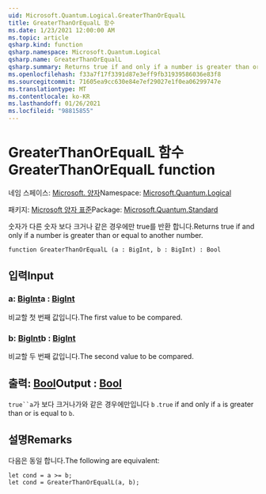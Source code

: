```yaml
---
uid: Microsoft.Quantum.Logical.GreaterThanOrEqualL
title: GreaterThanOrEqualL 함수
ms.date: 1/23/2021 12:00:00 AM
ms.topic: article
qsharp.kind: function
qsharp.namespace: Microsoft.Quantum.Logical
qsharp.name: GreaterThanOrEqualL
qsharp.summary: Returns true if and only if a number is greater than or equal to another number.
ms.openlocfilehash: f33a7f17f3391d87e3eff9fb31939586036e83f8
ms.sourcegitcommit: 71605ea9cc630e84e7ef29027e1f0ea06299747e
ms.translationtype: MT
ms.contentlocale: ko-KR
ms.lasthandoff: 01/26/2021
ms.locfileid: "98815855"
---
```

# <a name="greaterthanorequall-function"></a><span data-ttu-id="1d428-102">GreaterThanOrEqualL 함수</span><span class="sxs-lookup"><span data-stu-id="1d428-102">GreaterThanOrEqualL function</span></span>

<span data-ttu-id="1d428-103">네임 스페이스: [Microsoft. 양자](xref:Microsoft.Quantum.Logical)</span><span class="sxs-lookup"><span data-stu-id="1d428-103">Namespace: [Microsoft.Quantum.Logical](xref:Microsoft.Quantum.Logical)</span></span>

<span data-ttu-id="1d428-104">패키지: [Microsoft 양자 표준](https://nuget.org/packages/Microsoft.Quantum.Standard)</span><span class="sxs-lookup"><span data-stu-id="1d428-104">Package: [Microsoft.Quantum.Standard](https://nuget.org/packages/Microsoft.Quantum.Standard)</span></span>


<span data-ttu-id="1d428-105">숫자가 다른 숫자 보다 크거나 같은 경우에만 true를 반환 합니다.</span><span class="sxs-lookup"><span data-stu-id="1d428-105">Returns true if and only if a number is greater than or equal to another number.</span></span>

```qsharp
function GreaterThanOrEqualL (a : BigInt, b : BigInt) : Bool
```


## <a name="input"></a><span data-ttu-id="1d428-106">입력</span><span class="sxs-lookup"><span data-stu-id="1d428-106">Input</span></span>

### <a name="a--bigint"></a><span data-ttu-id="1d428-107">a: [BigInt](xref:microsoft.quantum.lang-ref.bigint)</span><span class="sxs-lookup"><span data-stu-id="1d428-107">a : [BigInt](xref:microsoft.quantum.lang-ref.bigint)</span></span>

<span data-ttu-id="1d428-108">비교할 첫 번째 값입니다.</span><span class="sxs-lookup"><span data-stu-id="1d428-108">The first value to be compared.</span></span>


### <a name="b--bigint"></a><span data-ttu-id="1d428-109">b: [BigInt](xref:microsoft.quantum.lang-ref.bigint)</span><span class="sxs-lookup"><span data-stu-id="1d428-109">b : [BigInt](xref:microsoft.quantum.lang-ref.bigint)</span></span>

<span data-ttu-id="1d428-110">비교할 두 번째 값입니다.</span><span class="sxs-lookup"><span data-stu-id="1d428-110">The second value to be compared.</span></span>



## <a name="output--bool"></a><span data-ttu-id="1d428-111">출력: [Bool](xref:microsoft.quantum.lang-ref.bool)</span><span class="sxs-lookup"><span data-stu-id="1d428-111">Output : [Bool](xref:microsoft.quantum.lang-ref.bool)</span></span>

<span data-ttu-id="1d428-112">`true``a`가 보다 크거나가와 같은 경우에만입니다 `b` .</span><span class="sxs-lookup"><span data-stu-id="1d428-112">`true` if and only if `a` is greater than or is equal to `b`.</span></span>

## <a name="remarks"></a><span data-ttu-id="1d428-113">설명</span><span class="sxs-lookup"><span data-stu-id="1d428-113">Remarks</span></span>

<span data-ttu-id="1d428-114">다음은 동일 합니다.</span><span class="sxs-lookup"><span data-stu-id="1d428-114">The following are equivalent:</span></span>

```qsharp
let cond = a >= b;
let cond = GreaterThanOrEqualL(a, b);
```